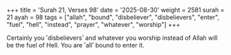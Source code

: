+++
title = 'Surah 21, Verses 98'
date = '2025-08-30'
weight = 2581
surah = 21
ayah = 98
tags = ["allah", "bound", "disbeliever", "disbelievers", "enter", "fuel", "hell", "instead", "prayer", "whatever", "worship"]
+++

Certainly you ˹disbelievers˺ and whatever you worship instead of Allah will be the fuel of Hell. You are ˹all˺ bound to enter it.